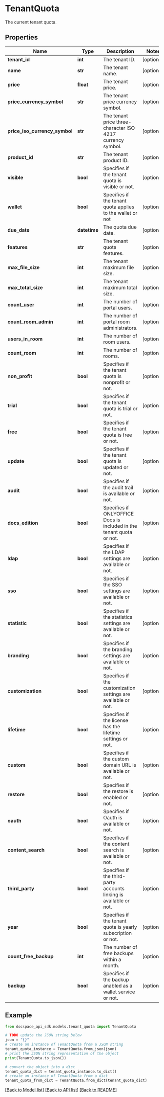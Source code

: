 # TenantQuota
The current tenant quota.

## Properties

Name | Type | Description | Notes
------------ | ------------- | ------------- | -------------
**tenant_id** | **int** | The tenant ID. | [optional] 
**name** | **str** | The tenant name. | [optional] 
**price** | **float** | The tenant price. | [optional] 
**price_currency_symbol** | **str** | The tenant price currency symbol. | [optional] 
**price_iso_currency_symbol** | **str** | The tenant price three-character ISO 4217 currency symbol. | [optional] 
**product_id** | **str** | The tenant product ID. | [optional] 
**visible** | **bool** | Specifies if the tenant quota is visible or not. | [optional] 
**wallet** | **bool** | Specifies if the tenant quota applies to the wallet or not | [optional] 
**due_date** | **datetime** | The quota due date. | [optional] 
**features** | **str** | The tenant quota features. | [optional] 
**max_file_size** | **int** | The tenant maximum file size. | [optional] 
**max_total_size** | **int** | The tenant maximum total size. | [optional] 
**count_user** | **int** | The number of portal users. | [optional] 
**count_room_admin** | **int** | The number of portal room administrators. | [optional] 
**users_in_room** | **int** | The number of room users. | [optional] 
**count_room** | **int** | The number of rooms. | [optional] 
**non_profit** | **bool** | Specifies if the tenant quota is nonprofit or not. | [optional] 
**trial** | **bool** | Specifies if the tenant quota is trial or not. | [optional] 
**free** | **bool** | Specifies if the tenant quota is free or not. | [optional] 
**update** | **bool** | Specifies if the tenant quota is updated or not. | [optional] 
**audit** | **bool** | Specifies if the audit trail is available or not. | [optional] 
**docs_edition** | **bool** | Specifies if ONLYOFFICE Docs is included in the tenant quota or not. | [optional] 
**ldap** | **bool** | Specifies if the LDAP settings are available or not. | [optional] 
**sso** | **bool** | Specifies if the SSO settings are available or not. | [optional] 
**statistic** | **bool** | Specifies if the statistics settings are available or not. | [optional] 
**branding** | **bool** | Specifies if the branding settings are available or not. | [optional] 
**customization** | **bool** | Specifies if the customization settings are available or not. | [optional] 
**lifetime** | **bool** | Specifies if the license has the lifetime settings or not. | [optional] 
**custom** | **bool** | Specifies if the custom domain URL is available or not. | [optional] 
**restore** | **bool** | Specifies if the restore is enabled or not. | [optional] 
**oauth** | **bool** | Specifies if Oauth is available or not. | [optional] 
**content_search** | **bool** | Specifies if the content search is available or not. | [optional] 
**third_party** | **bool** | Specifies if the third-party accounts linking is available or not. | [optional] 
**year** | **bool** | Specifies if the tenant quota is yearly subscription or not. | [optional] 
**count_free_backup** | **int** | The number of free backups within a month. | [optional] 
**backup** | **bool** | Specifies if the backup anabled as a wallet service or not. | [optional] 

## Example

```python
from docspace_api_sdk.models.tenant_quota import TenantQuota

# TODO update the JSON string below
json = "{}"
# create an instance of TenantQuota from a JSON string
tenant_quota_instance = TenantQuota.from_json(json)
# print the JSON string representation of the object
print(TenantQuota.to_json())

# convert the object into a dict
tenant_quota_dict = tenant_quota_instance.to_dict()
# create an instance of TenantQuota from a dict
tenant_quota_from_dict = TenantQuota.from_dict(tenant_quota_dict)
```
[[Back to Model list]](../README.md#documentation-for-models) [[Back to API list]](../README.md#documentation-for-api-endpoints) [[Back to README]](../README.md)



